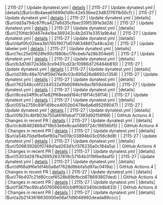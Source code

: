 | 2115-27 | Update dynatest.yml | [details]($url/7bebc31d8717f550a27cedd7d0a5363759cb81c6)  |
| 2115-27 | Update dynatest.yml | [details]($url/c8b4aea65699d1d9c42e536ee23d8317611b50cf)  |
| 2115-27 | Update dynatest.yml | [details]($url/953c6441d753fc022d90db446d4d0f7b97bd1777)  |
| 2115-27 | Update dynatest.yml | [details]($url/dd3a794c87ffca427a6d35cfbec519f5391e3d28)  |
| 2115-27 | Update dynatest.yml | [details]($url/5380967378675c46e48dc265c56d662d9d8db56d)  |
| 2115-27 | Update dynatest.yml | [details]($url/210fdc90467e4e1be389343c4b2d31e3351a9b4a)  |
| 2115-27 | Update dynatest.yml | [details]($url/13396f106d33b82018a5e88f8e5c2c97c629a80d)  |
| 2115-27 | Update dynatest.yml | [details]($url/daf0fc02bea3b176519071d07d6348817a48ca2d)  |
| 2115-27 | Update labeler.yml | [details]($url/ff8a0679f25e1e44fecf379b0c985ddb9b30f7c9)  |
| 2115-27 | Update dynatest.yml | [details]($url/7ec25e0f628fe90cf880bc176cbeb7a28b304ebf)  |
| 2115-27 | Update dynatest.yml | [details]($url/dfa00afb440a6d32396ae0a4e243ff6b62551968)  |
| 2115-27 | Update dynatest.yml | [details]($url/b3d7d072e36b3ce9431cd23c10986d726464b810)  |
| 2115-27 | Update dynatest.yml | [details]($url/1f44ae7c39082933fda3f71a40e7cc86d8a87063)  |
| 2115-27 | Update dynatest.yml | [details]($url/d299c46e701df59d76e9c03c695d26d8692c1358)  |
| 2115-27 | Update dynatest.yml | [details]($url/eb07834b703cabcc244f6af84adaf047ac63c37a)  |
| 2115-27 | Update dynatest.yml | [details]($url/762548cc6f2244532a1fb6098bfe8acf859d4de8)  |
| 2115-27 | Update dynatest.yml | [details]($url/557e718bfa3adac6eb9294913bd0d4e107afc408)  |
| 2115-27 | Update dynatest.yml | [details]($url/8cea34ff9ca11e82ff68eadd184cf18f14c56f14)  |
| 2115-27 | Update dynatest.yml | [details]($url/0a50f7a220ae0d96fd93bd013d127b5682bfb157)  |
| 2115-27 | Update dynatest.yml | [details]($url/051a2759c89f149bce4002b0478e6a6d95269047)  |
| 2115-27 | Update dynatest.yml | [details]($url/8c7993546cb051ec8381f85ce6fd2cf7930de55d)  |
| 2115-27 | Update dynatest.yml | [details]($url/0fb31c4bf803b755af416fabaf71393d92f58f66)  |
| GitHub Actions 4 | Changes in recent PR | [details]($url/f137a542a062216abcf3e74960f294923db3a302)  |
| 2115-27 | Update dynatest.yml | [details]($url/c8d6482866d719b53e6e8caa5890724c19856bf5)  |
| GitHub Actions 4 | Changes in recent PR | [details]($url/352f943d20a2e29881898f6969352919dcc1c2de)  |
| 2115-27 | Update dynatest.yml | [details]($url/a54b70daf8e6ef80a71e019c03894b03c056c8d8)  |
| 2115-27 | Update dynatest.yml | [details]($url/e0ad705c53179c353ce277b20983ba02f5d9857b)  |
| 2115-27 | Update dynatest.yml | [details]($url/506839260f0748d1ad26341cf376235a0c184a5a)  |
| GitHub Actions 4 | Changes in recent PR | [details]($url/646eeaf03ebefa80cd51fe70341bb3bb259b7d3c)  |
| 2115-27 | Update dynatest.yml | [details]($url/5303d2876a26952637819c57164b3119fbe9aaf5)  |
| 2115-27 | Update dynatest.yml | [details]($url/1e3498f939e8d4a052678412ef768dc559c2b1a4)  |
| 2115-27 | Update dynatest.yml | [details]($url/df68a9f6e1d14b5a8ef7628d9bbfa5d97ac0419a)  |
| GitHub Actions 4 | Changes in recent PR | [details]($url/9e8d2923c31759b205cef46b7e0a3d438743b3a9)  |
| 2115-27 | Update dynatest.yml | [details]($url/74b407c21d80ccef6528b89bfbcb678693807ded)  |
| GitHub Actions 4 | Changes in recent PR | [details]($url/a9c33b2f3dc9f4f6558c22eaf1c00f54ac4b8a3f)  |
| 2115-27 | Update dynatest.yml | [details]($url/f387fec69ca5076566040cb8ff0b0340bcb8b833)  |
| GitHub Actions 4 | Changes in recent PR | [details]($url/cc1248bcd217d433cf54fb594d9f779b1bb7d33c)  |
| 2115-27 | Update dynatest.yml | [details]($url/a2b2143616630000e06af7d9049992deada89ccc)  |
